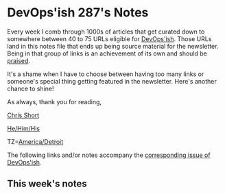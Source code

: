 # DevOps'ish 287's Notes

Every week I comb through 1000s of articles that get curated down to somewhere between 40 to 75 URLs eligible for [DevOps'ish](https://devopsish.com/?utm_campaign=287&utm_source=notes). Those URLs land in this notes file that ends up being source material for the newsletter. Being in that group of links is an achievement of its own and should be [praised](https://devopsish.com/praise/).

It's a shame when I have to choose between having too many links or someone's special thing getting featured in the newsletter. Here's another chance to shine!

As always, thank you for reading,

[Chris Short](https://chrisshort.me/?utm_campaign=287&utm_source=notes)  

[He/Him/His](https://pronoun.is/he?utm_campaign=devopsish&utm_source=287&utm_medium=notes)  

TZ=[America/Detroit](https://github.com/eggert/tz/blob/main/northamerica#L1154?utm_campaign=devopsish&utm_source=287&utm_medium=notes)

The following links and/or notes accompany the [corresponding issue of DevOps'ish](https://devopsish.com/?utm_campaign=287&utm_source=notes).

## This week's notes

